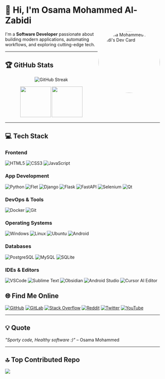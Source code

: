 # 👋 Hi, I'm Osama Mohammed Al-Zabidi

<a href="https://app.daily.dev/osamalzabidi">
  <img src="https://api.daily.dev/devcards/v2/b8kZ58iNG5Rdn7Wdoodkk.png?type=default&r=4ed" align="right" width="200" style="border-radius:50%" alt="Osama Mohammed Al-Zabidi's Dev Card"/>
</a>

I'm a **Software Developer** passionate about building modern applications, automating workflows, and exploring cutting-edge tech.  

---

## 🏆 GitHub Stats

<p align="center">
  <img src="https://github-readme-streak-stats.herokuapp.com/?user=osamalzabidi&theme=gruvbox&hide_border=true" alt="GitHub Streak"/>
</p>

<p align="center">
  <img height="100em" src="https://github-readme-stats.vercel.app/api?username=osamalzabidi&show_icons=true&theme=gruvbox&count_private=true&hide_border=true"/>
  <img height="100em" src="https://github-readme-stats.vercel.app/api/top-langs/?username=osamalzabidi&layout=compact&theme=gruvbox"/>
</p>


---

## 💻 Tech Stack

### Frontend
![HTML5](https://img.shields.io/badge/HTML5-E34F26?style=for-the-badge&logo=html5&logoColor=white)
![CSS3](https://img.shields.io/badge/CSS3-1572B6?style=for-the-badge&logo=css3&logoColor=white)
![JavaScript](https://img.shields.io/badge/JavaScript-F7DF1E?style=for-the-badge&logo=javascript&logoColor=black)

### App Development
![Python](https://img.shields.io/badge/Python-FFD43B?style=for-the-badge&logo=python&logoColor=darkgreen)
![Flet](https://img.shields.io/badge/Flet-59BBE8?style=for-the-badge&logo=flutter&logoColor=white)
![Django](https://img.shields.io/badge/Django-092E20?style=for-the-badge&logo=django&logoColor=green)
![Flask](https://img.shields.io/badge/Flask-gray?style=for-the-badge&logo=flask&logoColor=black)
![FastAPI](https://img.shields.io/badge/FastAPI-092E20?style=for-the-badge&logo=fastapi&logoColor=darkgreen)
![Selenium](https://img.shields.io/badge/Selenium-43B02A?style=for-the-badge&logo=selenium&logoColor=white)
![Qt](https://img.shields.io/badge/Qt-41CD52?style=for-the-badge&logo=qt&logoColor=white)

### DevOps & Tools
![Docker](https://img.shields.io/badge/Docker-2CA5E0?style=for-the-badge&logo=docker&logoColor=white)
![Git](https://img.shields.io/badge/Git-000000?style=for-the-badge&logo=git&logoColor=white)

### Operating Systems
![Windows](https://img.shields.io/badge/Windows-0078D6?style=for-the-badge&logo=windows&logoColor=white)
![Linux](https://img.shields.io/badge/Linux-fcd668?style=for-the-badge&logo=linux&logoColor=black)
![Ubuntu](https://img.shields.io/badge/Ubuntu-5753ea?style=for-the-badge&logo=ubuntu&logoColor=orange)
![Android](https://img.shields.io/badge/Android-3DDC84?style=for-the-badge&logo=android&logoColor=white)

### Databases
![PostgreSQL](https://img.shields.io/badge/PostgreSQL-0078D6?style=for-the-badge&logo=postgresql&logoColor=white)
![MySQL](https://img.shields.io/badge/MySQL-blue?style=for-the-badge&logo=mysql&logoColor=white)
![SQLite](https://img.shields.io/badge/SQLite-blue?style=for-the-badge&logo=sqlite&logoColor=white)

### IDEs & Editors
![VSCode](https://img.shields.io/badge/VSCode-0078D4?style=for-the-badge&logo=visual-studio-code&logoColor=white)
![Sublime Text](https://img.shields.io/badge/Sublime_Text-%23575757.svg?&style=for-the-badge&logo=sublime-text&logoColor=important)
![Obsidian](https://img.shields.io/badge/Obsidian-blueviolet?style=for-the-badge)
![Android Studio](https://img.shields.io/badge/Android_Studio-90E59A?style=for-the-badge&logo=android-studio&logoColor=green)
![Cursor AI Editor](https://img.shields.io/badge/Cursor-4D4D4D?style=for-the-badge&logo=cursor&logoColor=white)

## 🌐 Find Me Online

[![GitHub](https://img.shields.io/badge/GitHub-100000?style=for-the-badge&logo=github&logoColor=white)](https://github.com/osamalzabidi)
[![GitLab](https://img.shields.io/badge/GitLab-330F63?style=for-the-badge&logo=gitlab&logoColor=white)](https://gitlab.com/osamalzabidi)
[![Stack Overflow](https://img.shields.io/badge/Stack_Overflow-FE7A16?style=for-the-badge&logo=stack-overflow&logoColor=white)](https://stackoverflow.com/users/21057272/osamalzabidi)
[![Reddit](https://img.shields.io/badge/Reddit-FF4500?style=for-the-badge&logo=reddit&logoColor=white)](https://www.reddit.com/user/osamalzabidi)
[![Twitter](https://img.shields.io/badge/Twitter-1DA1F2?style=for-the-badge&logo=twitter&logoColor=white)](https://twitter.com/osamalzabidi)
[![YouTube](https://img.shields.io/badge/YouTube-FF0000?style=for-the-badge&logo=youtube&logoColor=white)](https://www.youtube.com/@osamalzabidi)

---

## 💡 Quote
*"Sporty code, Healthy software :)"* – Osama Mohammed

---

## 🔝 Top Contributed Repo
![](https://github-contributor-stats.vercel.app/api?username=osamalzabidi&limit=5&theme=default&combine_all_yearly_contributions=true)
